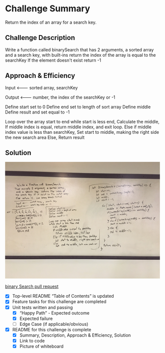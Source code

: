 # Challenge Summary
<!-- Short summary or background information -->
Return the index of an array for a search key.

## Challenge Description
<!-- Description of the challenge -->
Write a function called binarySearch that has 2 arguments, a sorted array
and a search key, with built-ins return the index of the array is equal to the searchKey
If the element doesn't exist return -1

## Approach & Efficiency
<!-- What approach did you take? Why? What is the Big O space/time for this approach? -->
Input <--- sorted array, searchKey

Output <--- number, the index of the searchKey or -1

Define start set to 0
Define end set to length of sort array
Define middle
Define result and set equal to -1

Loop over the array start to end while start is less end,
  Calculate the middle,
  If middle index is equal, return middle index, and exit loop.
  Else if middle index value is less than searchKey,
    Set start to middle, making the right side the new search area
  Else,
Return result

## Solution
<!-- Embedded whiteboard image -->
![Whiteboard Image](./assets/binary-search.jpg)

[binary Search pull request](https://github.com/astrokd/data-structures-and-algorithms/pull/33)

 - [x] Top-level README “Table of Contents” is updated
 - [x] Feature tasks for this challenge are completed
 - [x] Unit tests written and passing
     - [x] “Happy Path” - Expected outcome
     - [x] Expected failure
     - [ ] Edge Case (if applicable/obvious)
 - [x] README for this challenge is complete
     - [x] Summary, Description, Approach & Efficiency, Solution
     - [x] Link to code
     - [x] Picture of whiteboard